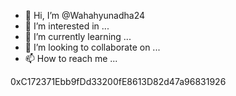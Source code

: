- 👋 Hi, I’m @Wahahyunadha24
- 👀 I’m interested in ...
- 🌱 I’m currently learning ...
- 💞️ I’m looking to collaborate on ...
- 📫 How to reach me ...

<!---
Wahahyunadha24/Wahahyunadha24 is a ✨ special ✨ repository because its `README.md` (this file) appears on your GitHub profile.
You can click the Preview link to take a look at your changes.
--->
0xC172371Ebb9fDd33200fE8613D82d47a96831926
